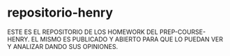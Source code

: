 # repositorio-henry
ESTE ES EL REPOSITORIO DE LOS HOMEWORK DEL PREP-COURSE-HENRY. EL MISMO ES PUBLICADO  Y ABIERTO PARA QUE LO PUEDAN VER Y ANALIZAR DANDO SUS OPINIONES.
